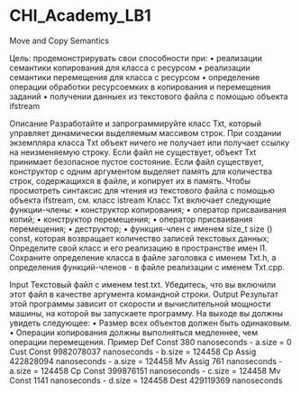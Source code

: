 # CHI_Academy_LB1
Move and Copy Semantics

Цель: продемонстрирувать  свои способности при:
• реализации семантики копирования для класса с ресурсом
• реализации семантики перемещения для класса с ресурсом
• определение операции обработки ресурсоемких в копирования и перемещения заданий
• получении данныех из текстового файла с помощью объекта ifstream

Описание
Разработайте и запрограммируйте класс Тхt, который управляет динамически выделяемым массивом строк. При создании экземпляра класса Тхt объект ничего не получает или получает ссылку на неизменяемую строку. Если файл не существует, объект Тхt принимает безопасное пустое состояние. Если файл существует, конструктор с одним аргументом выделяет память для количества строк, содержащихся в файле, и копирует их в память. Чтобы просмотреть синтаксис для чтения из текстового файла с помощью объекта ifstream, см. класс istream
Класс Тхt включает следующие функции-члены:
• конструктор копирования;
• оператор присваивания копий;
• конструктор перемещения;
• оператор присваивания перемещения;
• деструктор;
• функция-член с именем size_t size () const, которая возвращает количество записей текстовых данных;
Определите свой класс и его реализацию в пространстве имен l1. Сохраните определение класса в файле заголовка с именем Txt.h, а определения функций-членов - в файле реализации с именем Txt.cpp.

Input
Текстовый файл с именем test.txt. Убедитесь, что вы включили этот файл в качестве аргумента командной строки.
Output
Результат этой программы зависит от скорости и вычислительной мощности машины, на которой вы запускаете программу. На выходе вы должны увидеть следующее:
• Размер всех объектов должен быть одинаковым.
• Операции копирования должны выполняться медленнее, чем операции перемещения.
Пример
Def Const        380 nanoseconds - a.size = 0
Cust Const  9982078037 nanoseconds - b.size = 124458
Cp Assig      422828094 nanoseconds - a.size = 124458
Mv Assig            761 nanoseconds - a.size = 124458
Cp Const     399876151 nanoseconds - c.size = 124458
Mv Const          1141 nanoseconds - d.size = 124458
Dest           429119369 nanoseconds

